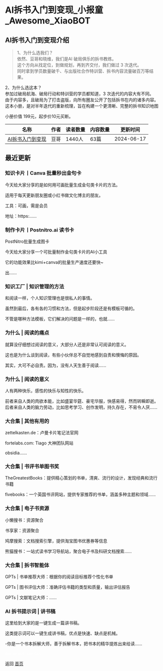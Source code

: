 # AI拆书入门到变现_小报童_Awesome_XiaoBOT

## AI拆书入门到变现介绍
> 1、为什么选我们？    
依然、豆哥和晓维，我们是AI 破局俱乐的拆书教练。    
这个方向从找定位，到做规划，再到齐交付，我们做过 3 次迭代。    
同时拿到学员数量破千、与出版社合作特训营、拆书内容流量破百万等结果。    
    
2、为什么选这本？    
参加过破局航海、破局行动和特训营的学员都知道，3 次迭代的内容大有不同。    
由于内容多，且破局为了打击盗版，向所有圈友公开了包括拆书在内的诸多内容。    
这本小册，是对半年迭代的重新梳理，旨在构建一个更清晰、完整的拆书知识地图    
    
小册价值 199元，起步价10元买断。  
  


|名称|作者|读者数量|内容数量|更新时间|
|---|---|---|---|---|
|[AI拆书入门到变现](https://xiaobot.net/p/doumo2?refer=0b133df9-27dc-423b-8101-639049001c13)|豆哥|1440人|63篇|2024-06-17|

## 最近更新
### 知识卡片丨Canva 批量秒出金句卡

今天给大家分享的是如何用可画批量生成金句类卡片的方法。

适用于每天更新朋友圈或小红书做文化博主的朋友。

工具：可画，需是会员

地址：https:......

### 制作卡片丨Postnitro.ai 读书卡

PostNitro批量生成图卡

今天给大家分享一个可批量制作金句类卡片的AI小工具

它的功能效果比kimi+canva的批量生产速度还要快~

出......

### 知识工厂 | 知识管理的方法

和阅读一样，个人知识管理也是很私人的事情。

虽然到最后，各有各的习惯和方法，但是起步阶段还是有模板可循的。

不管是哪种方法模板，它们解决的问题是一样的，也就......

### 为什么 | 阅读的痛点

就算没仔细想过阅读的意义，大部分人还是非常认可阅读的意义。

这也是为什么谈到阅读，有些小伙伴总不自觉地感到自责和懊悔的原因。

其实，大可不必自责。因为，没有人天生善于阅读......

### 为什么 | 阅读的意义

人有两种快乐，感性的快乐与知性的快乐。​

前者来自人类的肉欲本能，比如盛宴华筵、豪宅华服，快感易得，然而转瞬即逝。后者来自人类的脑力劳动，比如思考学习、创作发明，持久存在，不易令人厌......

### 大合集 | 其他有用的

zettelkasten.de：卢曼卡片笔记法官网

fortelabs.com: Tiago 大神团队网站

obsidia......

### 大合集 | 书评书单图书奖

TheGreatestBooks：提供精心策划的书单，清爽、流行的设计，发现经典和流行书籍

fivebooks：一个英国书评网站，提供专家推荐的书单，涵盖多种主题和领域......

### 大合集 | 电子书资源

小懒搜书：资源聚合

书享家：资源聚合

鸠摩搜索：文档搜索引擎，提供淘宝图书优惠券等信息

熊猫搜书：一站式读书学习导航站，聚合电子书及科研文档搜索......

### 大合集 | 拆书智能体

GPTs | 书单推荐大师：根据你的阅读目标推荐个性化书单

GPTs | 图书评估大师：准确评估书籍的类型和质量，输出评估报告

GPTs | 文献笔记大师：......

### AI 拆书提示词 | 讲书稿

这里给到大家的是一键生成一篇讲书稿。

这类提示词可以一键生成讲书稿，优点是快速、缺点是机械。

-你是一个书本拆解大师，善于拆解书本，把书本的精华提炼出来给读......


<a href="https://github.com/Reno9527/awesome-xiaobot" style="color: white; text-decoration: none;">awesome-xiaobot</a>

返回 [首页](../README.md)
